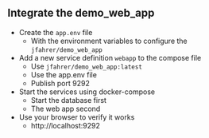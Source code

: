 ## Integrate the demo_web_app
* Create the `app.env` file
  * With the environment variables to configure the `jfahrer/demo_web_app`
* Add a new service definition `webapp` to the compose file
  * Use `jfahrer/demo_web_app:latest`
  * Use the app.env file
  * Publish port 9292
* Start the services using docker-compose
  * Start the database first
  * The web app second
* Use your browser to verify it works
  * http://localhost:9292
